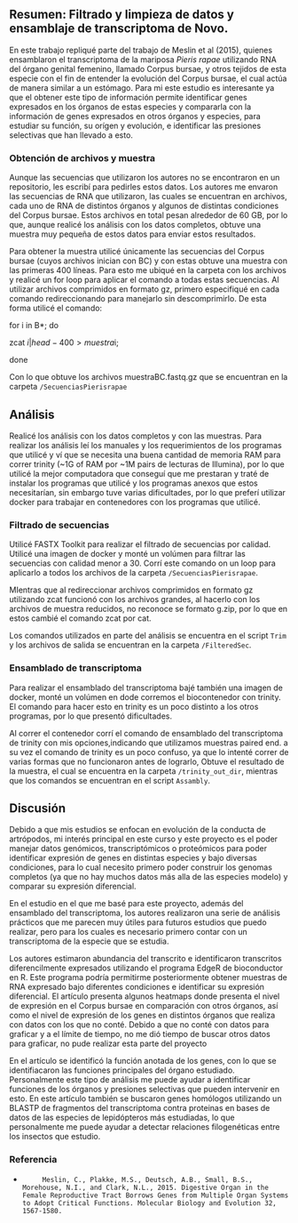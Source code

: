 ## Resumen: Filtrado y limpieza de datos y ensamblaje de transcriptoma de Novo.

En este trabajo repliqué parte del trabajo de Meslin
et al (2015), quienes ensamblaron el transcriptoma de la mariposa *Pieris rapae* utilizando RNA del órgano genital femenino, llamado Corpus bursae, y otros tejidos de esta especie con el fin de entender la evolución del Corpus bursae, el cual actúa de manera similar a un estómago. Para mi este estudio es interesante ya que el obtener este tipo de información permite identificar genes expresados en los órganos de estas especies y compararla con la información de genes expresados en otros órganos y especies, para estudiar su función, su orígen y evolución, e identificar las presiones selectivas que han llevado a esto.

### Obtención de archivos y muestra

Aunque las secuencias que utilizaron los autores no se encontraron en un repositorio, les escribí para pedirles estos datos. Los autores me envaron las secuencias de RNA que utilizaron, las cuales se encuentran en archivos, cada uno de RNA de distintos órganos y algunos de distintas condiciones del Corpus bursae. Estos archivos en total pesan alrededor de 60 GB, por lo que, aunque realicé los análisis con los datos completos, obtuve una muestra muy pequeña de estos datos para enviar estos resultados.

Para obtener la muestra utilicé únicamente las secuencias del Corpus bursae (cuyos archivos inician con BC) y con estas obtuve una muestra con las primeras 400 líneas. Para esto me ubiqué en la carpeta con los archivos y realicé un for loop para aplicar el comando a todas estas secuencias. Al utilizar archivos comprimidos en formato gz, primero especifiqué en cada comando redireccionando para manejarlo sin descomprimirlo. De esta forma utilicé el comando:

for i in B*; do

zcat $i | head -400  > muestra$i;

done

Con lo que obtuve los archivos muestraBC<string>.fastq.gz que se encuentran en la carpeta `/SecuenciasPierisrapae`

## Análisis

Realicé los análisis  con los datos completos y con las muestras. Para realizar los análisis leí los manuales y los requerimientos de los programas que utilicé y ví que se necesita una buena cantidad de memoria RAM para correr trinity (~1G of RAM por ~1M pairs de lecturas de Illumina), por lo que utilicé la mejor computadora que conseguí que me prestaran y traté de instalar los programas que utilicé y los programas anexos que estos necesitarían, sin embargo tuve varias dificultades, por lo que preferí utilizar docker para trabajar en contenedores con los programas que utilicé.

### Filtrado de secuencias

Utilicé FASTX Toolkit para realizar el filtrado de secuencias por calidad. Utilicé una imagen de docker y monté un volúmen para filtrar las secuencias con calidad menor a 30. Corrí este comando on un loop para aplicarlo a todos los archivos de la carpeta `/SecuenciasPierisrapae`.

MIentras que al redireccionar archivos comprimidos en formato gz utilizando zcat funcionó con los archivos grandes, al hacerlo con los archivos de muestra reducidos, no reconoce se formato g.zip, por lo que en estos cambié el comando zcat por cat.

Los comandos utilizados en parte del análisis se encuentra en el script  `Trim`  y los archivos de salida se encuentran en la carpeta `/FilteredSec`.

### Ensamblado de transcriptoma

Para realizar el ensamblado del transcriptoma bajé también una imagen de docker, monté un volúmen en dode corremos el biocontenedor con trinity. El comando para hacer esto en trinity es un poco distinto a los otros programas, por lo que presentó dificultades. 

Al correr el contenedor corrí el comando de ensamblado del transcriptoma de trinity con mis opciones,indicando que utilizamos muestras paired end. a su vez el comando de trinity es un poco confuso, ya que lo intenté correr de varias formas que no funcionaron antes de lograrlo, Obtuve el resultado de la muestra, el cual se encuentra en la carpeta `/trinity_out_dir`, mientras que los comandos se encuentran en el script  `Assambly`.

## Discusión

 Debido a que mis estudios se enfocan en evolución de la conducta de artrópodos, mi interés principal en este curso y este proyecto es el poder manejar datos genómicos, transcriptómicos o proteómicos para poder identificar expresión de genes en distintas especies  y bajo diversas condiciones, para lo cual necesito primero poder construir los genomas completos (ya que no hay muchos datos más alla de las especies modelo) y comparar su expresión diferencial.
 
 En el estudio en el que me basé para este proyecto, además del ensamblado del transcriptoma, los autores realizaron una serie de análisis prácticos que me parecen muy útiles para futuros estudios que puedo realizar, pero para los cuales es necesario primero contar con un transcriptoma de la especie que se estudia.

 Los autores estimaron abundancia del transcrito e identificaron transcritos diferencilmente expresados utilizando el programa EdgeR de bioconductor en R. Este programa podría permitirme posteriormente obtener muestras de RNA expresado bajo diferentes condiciones e identificar su expresión diferencial. El artículo presenta algunos heatmaps donde presenta el nivel de expresión en el Corpus bursae en comparación con otros órganos, así como el nivel de expresión de los genes en distintos órganos que realiza con datos con los que no conté. Debido a que no conté con datos para graficar y a el límite de tiempo, no me dió tiempo de buscar otros datos para graficar, no pude realizar esta parte del proyecto
 


En el artículo se identificó la función anotada de los genes, con lo que se identifiacaron las funciones principales del órgano estudiado. Personalmente este tipo de análisis me puede ayudar a identificar funciones de los órganos y presiones selectivas que pueden intervenir en esto. En este artículo también se buscaron genes homólogos utilizando un BLASTP de fragmentos del transcriptoma contra proteinas en bases de datos de las especies de lepidópteros más estudiadas, lo que personalmente me puede ayudar a detectar relaciones filogenéticas entre los insectos que estudio.

### Referencia

-          Meslin, C., Plakke, M.S., Deutsch, A.B., Small, B.S., Morehouse, N.I., and Clark, N.L., 2015. Digestive Organ in the Female Reproductive Tract Borrows Genes from Multiple Organ Systems to Adopt Critical Functions. Molecular Biology and Evolution 32, 1567-1580.
